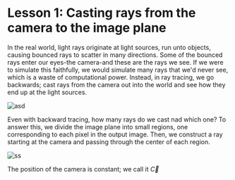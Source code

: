 # Lesson 1: Casting rays from the camera to the image plane

In the real world, light rays originate at light sources, run unto objects, causing bounced rays to scatter in many directions. Some of the bounced rays enter our eyes-the camera-and these are the rays we see. If we were to simulate this faithfully, we would simulate many rays that we'd never see, which is a waste of computational power. Instead, in ray tracing, we go backwards; cast rays from the camera out into the world and see how they end up at the light sources.

<img title="asd" src=https://avikdas.com/build-your-own-raytracer/img/forward-and-backward-tracing.png> 

Even with backward tracing, how many rays do we cast nad which one? To answer this, we divide the image plane into small regions, one corresponding to each pixel in the output image. Then, we construct a ray starting at the camera and passing through the center of each region. 

<img title="ss" src=https://avikdas.com/build-your-own-raytracer/img/casting-ray-from-camera-to-image-plane.png>

The position of the camera is constant; we call it  $\overrightarrow{C}$

